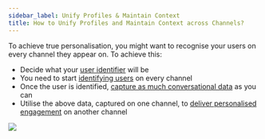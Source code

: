 ```yaml
---
sidebar_label: Unify Profiles & Maintain Context
title: How to Unify Profiles and Maintain Context across Channels?
---
```


To achieve true personalisation, you might want to recognise your users on every channel they appear on. To achieve this:

- Decide what your [user identifier](../enriching_user_profiles/user_id) will be
- You need to start [identifying users](../enriching_user_profiles/builder_capture_data#what-are-identified-users) on every channel
- Once the user is identified, [capture as much conversational data](/enriching_user_profiles/builder_capture_data) as you can
- Utilise the above data, captured on one channel, to [deliver personalised engagement](../user_data/conv_in_builder) on another channel

![](https://i.imgur.com/aWczHLm.png)
